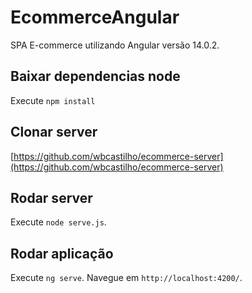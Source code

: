 # EcommerceAngular

SPA E-commerce utilizando Angular versão 14.0.2.

## Baixar dependencias node

Execute `npm install`

## Clonar server

[https://github.com/wbcastilho/ecommerce-server](https://github.com/wbcastilho/ecommerce-server)

## Rodar server

Execute `node serve.js`.

## Rodar aplicação

Execute `ng serve`. Navegue em `http://localhost:4200/`.

